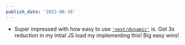 ```yaml
---
publish_date: '2021-06-16'
---
```


- Super impressed with how easy to use [`'next/dynamic'`](https://nextjs.org/docs/advanced-features/dynamic-import) is. Got 3x reduction in my intial JS load my implementing this! Big easy wins!

